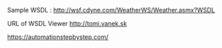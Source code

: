 Sample WSDL :
http://wsf.cdyne.com/WeatherWS/Weather.asmx?WSDL

URL of WSDL Viewer
http://tomi.vanek.sk

https://automationstepbystep.com/
